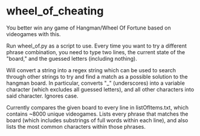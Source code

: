 # wheel_of_cheating
You better win any game of Hangman/Wheel Of Fortune based on videogames with this.

Run wheel_of.py as a script to use. Every time you want to try a different phrase combination, you need to type two lines, the current state of the "board," and the guessed letters (including nothing).

Will convert a string into a regex string which can be used to search through other strings to try and find a match as a possible solution to the hangman board.
In particular, converts "_" (underscores) into a variable character (which excludes all guessed letters), and all other characters into said character. Ignores case.

Currently compares the given board to every line in listOfItems.txt, which contains ~8000 unique videogames. Lists every phrase that matches the board (which includes substrings of full words within each line), and also lists the most common characters within those phrases.
